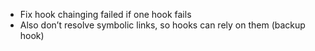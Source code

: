 - Fix hook chainging failed if one hook fails
- Also don’t resolve symbolic links, so hooks can rely on them (backup hook)
